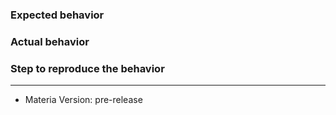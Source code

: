 ### Expected behavior

### Actual behavior

### Step to reproduce the behavior


---

* Materia Version: pre-release
